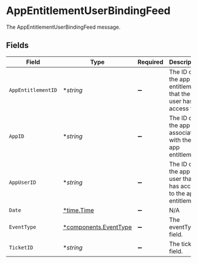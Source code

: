 # AppEntitlementUserBindingFeed

The AppEntitlementUserBindingFeed message.


## Fields

| Field                                                         | Type                                                          | Required                                                      | Description                                                   |
| ------------------------------------------------------------- | ------------------------------------------------------------- | ------------------------------------------------------------- | ------------------------------------------------------------- |
| `AppEntitlementID`                                            | **string*                                                     | :heavy_minus_sign:                                            | The ID of the app entitlement that the app user has access to |
| `AppID`                                                       | **string*                                                     | :heavy_minus_sign:                                            | The ID of the app associated with the app entitlement         |
| `AppUserID`                                                   | **string*                                                     | :heavy_minus_sign:                                            | The ID of the app user that has access to the app entitlement |
| `Date`                                                        | [*time.Time](https://pkg.go.dev/time#Time)                    | :heavy_minus_sign:                                            | N/A                                                           |
| `EventType`                                                   | [*components.EventType](../../models/components/eventtype.md) | :heavy_minus_sign:                                            | The eventType field.                                          |
| `TicketID`                                                    | **string*                                                     | :heavy_minus_sign:                                            | The ticketId field.                                           |